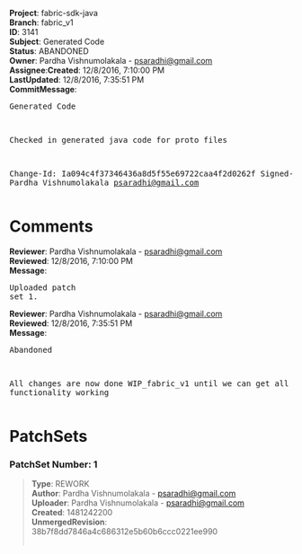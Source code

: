 <strong>Project</strong>: fabric-sdk-java</br><strong>Branch</strong>: fabric_v1<br><strong>ID</strong>: 3141<br><strong>Subject</strong>: Generated Code<br><strong>Status</strong>: ABANDONED<br><strong>Owner</strong>: Pardha Vishnumolakala - psaradhi@gmail.com<br><strong>Assignee</strong>:<strong>Created</strong>: 12/8/2016, 7:10:00 PM<br><strong>LastUpdated</strong>: 12/8/2016, 7:35:51 PM<br><strong>CommitMessage</strong>:<br><pre>Generated Code

Checked in generated java code for proto files

Change-Id: Ia094c4f37346436a8d5f55e69722caa4f2d0262f
Signed-off-by: Pardha Vishnumolakala <psaradhi@gmail.com>
</pre><h1>Comments</h1><strong>Reviewer</strong>: Pardha Vishnumolakala - psaradhi@gmail.com<br><strong>Reviewed</strong>: 12/8/2016, 7:10:00 PM<br><strong>Message</strong>: <pre>Uploaded patch set 1.</pre><strong>Reviewer</strong>: Pardha Vishnumolakala - psaradhi@gmail.com<br><strong>Reviewed</strong>: 12/8/2016, 7:35:51 PM<br><strong>Message</strong>: <pre>Abandoned

All changes are now done WIP_fabric_v1 until we can get all v1 functionality working</pre><h1>PatchSets</h1><h3>PatchSet Number: 1</h3><blockquote><strong>Type</strong>: REWORK<br><strong>Author</strong>: Pardha Vishnumolakala - psaradhi@gmail.com<br><strong>Uploader</strong>: Pardha Vishnumolakala - psaradhi@gmail.com<br><strong>Created</strong>: 1481242200<br><strong>UnmergedRevision</strong>: 38b7f8dd7846a4c686312e5b60b6ccc0221ee990<br><br></blockquote>